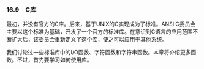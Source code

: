 ### 16.9　C库

最初，并没有官方的C库。后来，基于UNIX的C实现成为了标准。ANSI C委员会主要以这个标准为基础，开发了一个官方的标准库。在意识到C语言的应用范围不断扩大后，该委员会重新定义了这个库，使之可以应用于其他系统。

我们讨论过一些标准库中的I/O函数、字符函数和字符串函数。本章将介绍更多函数。不过，首先要学习如何使用库。

